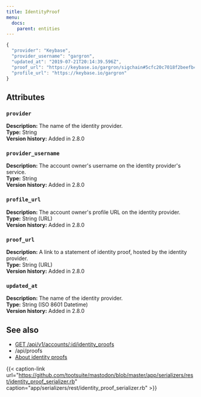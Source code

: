 ```yaml
---
title: IdentityProof
menu:
  docs:
    parent: entities
---
```


```javascript
{
  "provider": "Keybase",
  "provider_username": "gargron",
  "updated_at": "2019-07-21T20:14:39.596Z",
  "proof_url": "https://keybase.io/gargron/sigchain#5cfc20c7018f2beefb42a68836da59a792e55daa4d118498c9b1898de7e845690f",
  "profile_url": "https://keybase.io/gargron"
}
```

## Attributes

### `provider` <a id="provider"></a>

**Description:** The name of the identity provider.\
**Type:** String\
**Version history:** Added in 2.8.0

### `provider_username` <a id="provider_username"></a>

**Description:** The account owner's username on the identity provider's service.\
**Type:** String\
**Version history:** Added in 2.8.0

### `profile_url` <a id="profile_url"></a>

**Description:** The account owner's profile URL on the identity provider.\
**Type:** String \(URL\)\
**Version history:** Added in 2.8.0

### `proof_url` <a id="proof_url"></a>

**Description:** A link to a statement of identity proof, hosted by the identity provider.\
**Type:** String \(URL\)\
**Version history:** Added in 2.8.0

### `updated_at` <a id="updated_at"></a>

**Description:** The name of the identity provider.\
**Type:** String \(ISO 8601 Datetime\)\
**Version history:** Added in 2.8.0

## See also

* [GET /api/v1/accounts/:id/identity\_proofs](../methods/accounts/#identity-proofs)
* /api/proofs
* [About identity proofs](../user/contacts.md#identity-proofs)

{{< caption-link url="https://github.com/tootsuite/mastodon/blob/master/app/serializers/rest/identity_proof_serializer.rb" caption="app/serializers/rest/identity\_proof\_serializer.rb" >}}





